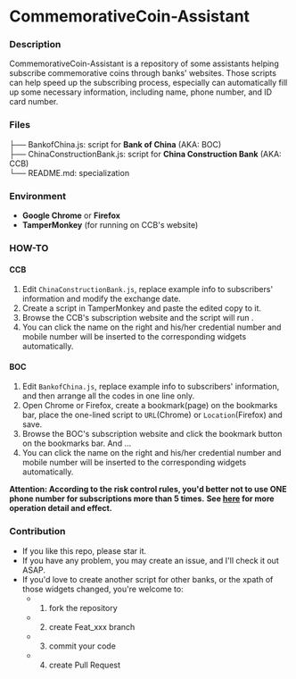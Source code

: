 



# CommemorativeCoin-Assistant


### Description

CommemorativeCoin-Assistant is a repository of some assistants helping subscribe commemorative coins through banks' websites. Those scripts can help speed up the subscribing process, especially can automatically fill up some necessary information, including name, phone number, and ID card number.


### Files 


├── BankofChina.js: script for **Bank of China** (AKA: BOC)  
├── ChinaConstructionBank.js: script for **China Construction Bank** (AKA: CCB)  
└── README.md: specialization  



### Environment

- **Google Chrome** or **Firefox**
- **TamperMonkey** (for running on CCB's website)

### HOW-TO

#### CCB

1. Edit `ChinaConstructionBank.js`, replace example info to subscribers' information and modify the exchange date.  
2. Create a script in TamperMonkey and paste the edited copy to it.  
3. Browse the CCB's subscription website and the script will run .  
4. You can click the name on the right and his/her credential number and mobile number will be inserted to the corresponding widgets automatically.  

#### BOC

1. Edit `BankofChina.js`, replace example info to subscribers' information, and then arrange all the codes in one line only.  
2. Open Chrome or Firefox, create a bookmark(page) on the bookmarks bar, place the one-lined script to `URL`(Chrome) or `Location`(Firefox) and save.  
3. Browse the BOC's subscription website and click the bookmark button on the bookmarks bar. And ...  
4. You can click the name on the right and his/her credential number and mobile number will be inserted to the corresponding widgets automatically.

**Attention: According to the risk control rules, you'd better not to use ONE phone number for subscriptions more than 5 times.**
**See [here](https://kn0wh0.github.io/2019/12/21/%E7%BA%AA%E5%BF%B5%E5%B8%81%E9%A2%84%E7%BA%A6%E8%BE%85%E5%8A%A9%E8%84%9A%E6%9C%AC/) for more operation detail and effect.**

### Contribution
- If you like this repo, please star it.
- If you have any problem, you may create an issue, and I'll check it out ASAP.
- If you'd love to create another script for other banks, or the xpath of those widgets changed, you're welcome to:
  - 1. fork the repository
  - 2. create Feat_xxx branch
  - 3.  commit your code
  - 4.  create Pull Request





